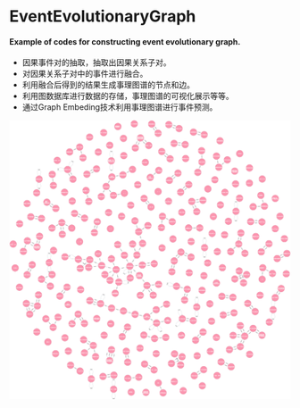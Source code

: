 # EventEvolutionaryGraph
#### Example of codes for constructing  event evolutionary graph.  
- 因果事件对的抽取，抽取出因果关系子对。
- 对因果关系子对中的事件进行融合。
- 利用融合后得到的结果生成事理图谱的节点和边。
- 利用图数据库进行数据的存储，事理图谱的可视化展示等等。
- 通过Graph Embeding技术利用事理图谱进行事件预测。  

![demoGraph](./demo/graph.png)
